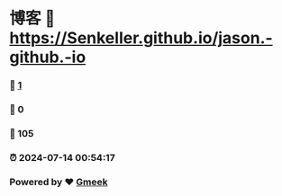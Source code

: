# 博客 :link: https://Senkeller.github.io/jason.-github.-io 
### :page_facing_up: [1](https://Senkeller.github.io/jason.-github.-io/tag.html) 
### :speech_balloon: 0 
### :hibiscus: 105 
### :alarm_clock: 2024-07-14 00:54:17 
### Powered by :heart: [Gmeek](https://github.com/Meekdai/Gmeek)
